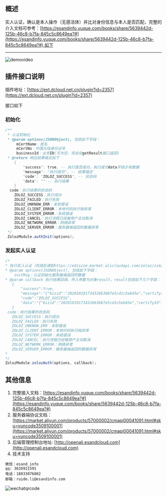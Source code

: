 ## 概述
实人认证，确认是本人操作（无感活体）并比对身份信息与本人是否匹配，完整的介入文档可参考：[https://esandinfo.yuque.com/books/share/5639442d-125b-46c8-b7fa-845c5c8649ea?#](https://esandinfo.yuque.com/books/share/5639442d-125b-46c8-b7fa-845c5c8649ea?#),如下

---

![demovideo](http://open.esandcloud.com/share/index.php/s/zSk9W8AlZqY2W8O/download)

## 插件接口说明
插件地址：[https://ext.dcloud.net.cn/plugin?id=2357](https://ext.dcloud.net.cn/plugin?id=2357)

接口如下
### 初始化
```java
/**
 * 认证初始化
 * @param options(JSONObject), 包括如下字段：
     mCertName：姓名
     mCertNo：中国大陆身份证号
     businessId：业务ID(可为空，将会在getResult接口返回)
 * @return 响应结果格式如下
	{
		"success": true, -- 执行是否成功，执行成功data字段才有数据
		"message": "执行成功", -- 结果描述
		"code": "ZOLOZ_SUCCESS", -- 状态码
		"data": "" -- 执行结果
	}
  code：执行结果的状态码
    ZOLOZ_SUCCESS：执行成功
    ZOLOZ_FAILED：执行失败
    ZOLOZ_UNKNOW_ERR：未知错误
    ZOLOZ_CLIENT_ERROR：本地代码执行抛异常
    ZOLOZ_SYSTEM_ERROR：系统错误
    ZOLOZ_CANCEL：执行流程已经被用户主动取消
    ZOLOZ_NETWORK_ERROR：网络异常
    ZOLOZ_SERVER_ERROR：服务器端返回的数据异常
 */
 ZolozModule.authInit(options);
 ```

 ### 发起实人认证
 ```java
/*
 * 执行实人认证（完成后请到https://ediszim.market.alicloudapi.com/zoloz/zim/getResult获取最终的认证结果）
 * @param options(JSONObject), 包括如下字段：
     initMsg：认证初始化服务器端返回的数据
 * @param callback 执行结果回调，传入参数为对象result，result包括如下几个字段：
    {
        "success":true,
        "message":"{"bizid":"20201019173432663b87e5cd1c5eb45e","certifyId":"3d8ae79ab266cb92809e35c52d26d095"}", -- 执行结果，未必是json字符串
        "code":"ZOLOZ_SUCCESS",
        "data":"{"bizid":"20201019173432663b87e5cd1c5eb45e","certifyId":"3d8ae79ab266cb92809e35c52d26d095"}" -- 执行结果，为空后者json字符串
    }
  code：执行结果的状态码
    ZOLOZ_SUCCESS：执行成功
    ZOLOZ_FAILED：执行失败
    ZOLOZ_UNKNOW_ERR：未知错误
    ZOLOZ_CLIENT_ERROR：本地代码执行抛异常
    ZOLOZ_SYSTEM_ERROR：系统错误
    ZOLOZ_CANCEL：执行流程已经被用户主动取消
    ZOLOZ_NETWORK_ERROR：网络异常
    ZOLOZ_SERVER_ERROR：服务器端返回的数据异常
 *
 */
ZolozModule.zolozAuth(options, callback);
```

## 其他信息
1. 完整接入文档：[https://esandinfo.yuque.com/books/share/5639442d-125b-46c8-b7fa-845c5c8649ea?#](https://esandinfo.yuque.com/books/share/5639442d-125b-46c8-b7fa-845c5c8649ea?#)
2. 服务器端协议文档：[https://market.aliyun.com/products/57000002/cmapi00041091.html#sku=yuncode3509100001](https://market.aliyun.com/products/57000002/cmapi00041091.html#sku=yuncode3509100001)
3. 后端管理控制台地址: [http://openali.esandcloud.com](http://openali.esandcloud.com)
4. 技术支持
```
微信：esand_info
qq: 3626921591
电话：18033076802
邮箱：ruide.li@esandinfo.com
```
![wechatqrcode](http://open.esandcloud.com/share/index.php/s/hzT4Gb0BN81svae/download)
